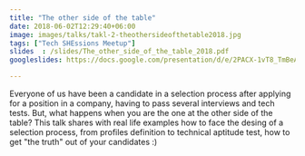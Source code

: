 ```yaml
---
title: "The other side of the table"
date: 2018-06-02T12:29:40+06:00
image: images/talks/takl-2-theothersideofthetable2018.jpg
tags: ["Tech SHEssions Meetup"]
slides  : /slides/The_other_side_of_the_table_2018.pdf
googleslides: https://docs.google.com/presentation/d/e/2PACX-1vT8_TmBeAtoBpt0X0f6HMPqgziAnT4B81JTfsL78sd2SRAozFP39m9Fw9qw50FGgZXPHYcgeAei-482/embed?start=false&loop=false&delayms=3000

---
```

Everyone of us have been a candidate in a selection process after applying for a position in a company, having to pass several interviews and tech tests. But, what happens when you are the one at the other side of the table? This talk shares with real life examples how to face the desing of a selection process, from profiles definition to technical aptitude test, how to get "the truth" out of your candidates :)


<br/>
<br/>
